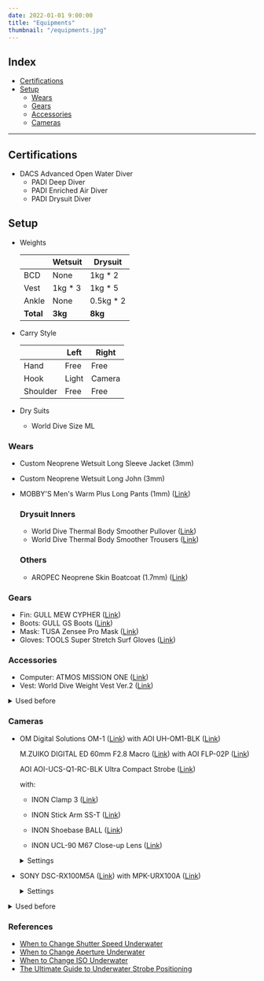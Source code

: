 ```yaml
---
date: 2022-01-01 9:00:00
title: "Equipments"
thumbnail: "/equipments.jpg"
---
```


## Index

- [Certifications](#certifications)
- [Setup](#setup)
  - [Wears](#wears)
  - [Gears](#gears)
  - [Accessories](#accessories)
  - [Cameras](#cameras)

---

<h2 id="certifications">Certifications</h2>

- DACS Advanced Open Water Diver
  - PADI Deep Diver
  - PADI Enriched Air Diver
  - PADI Drysuit Diver

<h2 id="setup">Setup</h2>

- Weights

  |           | Wetsuit  | Drysuit    |
  | --------- | -------- | ---------- |
  | BCD       | None     | 1kg \* 2   |
  | Vest      | 1kg \* 3 | 1kg \* 5   |
  | Ankle     | None     | 0.5kg \* 2 |
  | **Total** | **3kg**  | **8kg**    |

- Carry Style

  |          | Left  | Right  |
  | -------- | ----- | ------ |
  | Hand     | Free  | Free   |
  | Hook     | Light | Camera |
  | Shoulder | Free  | Free   |

- Dry Suits

  - World Dive Size ML

<h3 id="wears">Wears</h2>

- Custom Neoprene Wetsuit Long Sleeve Jacket (3mm)
- Custom Neoprene Wetsuit Long John (3mm)
- MOBBY'S Men's Warm Plus Long Pants (1mm) (<a href="https://www.mobby.co.jp/products/warm_plus_men_lp/">Link</a>)

  ### Drysuit Inners

  - World Dive Thermal Body Smoother Pullover (<a href="https://www.amazon.co.jp/dp/B00EUWJYUG">Link</a>)
  - World Dive Thermal Body Smoother Trousers (<a href="https://www.amazon.co.jp/dp/B00EUWC0ES">Link</a>)

  ### Others

  - AROPEC Neoprene Skin Boatcoat (1.7mm) (<a href="https://item.rakuten.co.jp/aqros/1000237/">Link</a>)

<h3 id="gears">Gears</h2>

- Fin: GULL MEW CYPHER (<a href="https://gull.kinugawa-net.co.jp/products/fins/mewcypher/">Link</a>)
- Boots: GULL GS Boots (<a href="https://gull.kinugawa-net.co.jp/products/boots_gloves/boots/mens/gsboots_m/">Link</a>)
- Mask: TUSA Zensee Pro Mask (<a href="https://tusa.com/us-en/TUSA/Masks/Zensee_Pro_Mask">Link</a>)
- Gloves: TOOLS Super Stretch Surf Gloves (<a href="https://www.amazon.co.jp/dp/B00GCYSAZU">Link</a>)

<h3 id="accessories">Accessories</h2>

- Computer: ATMOS MISSION ONE (<a href="https://www.atmos.app/missionone/">Link</a>)
- Vest: World Dive Weight Vest Ver.2 (<a href="https://www.amazon.co.jp/dp/B00EVEKSZI/">Link</a>)

<details><summary>Used before</summary>
  - Light: TOVATEC FUSION 1050 (<a href="https://tovatec.com/collections/lights/products/fus1050">Link</a>)
  - Other: TOOLS Magic Heater (<a href="https://www.amazon.co.jp/dp/B00PRM3IAK">Link</a>)
</details>

<h3 id="cameras">Cameras</h2>

- OM Digital Solutions OM-1 (<a href="https://jp.omsystem.com/product/dslr/om-omd/om/om1/spec.html">Link</a>) with AOI UH-OM1-BLK (<a href="http://www.fisheye-jp.com/products/uh-om1-blk.html">Link</a>)

  M.ZUIKO DIGITAL ED 60mm F2.8 Macro (<a href="https://jp.omsystem.com/product/lens/macro/60_28macro/index.html">Link</a>) with AOI FLP-02P (<a href="http://www.fisheye-jp.com/products/flp-02p.html">Link</a>)

  AOI AOI-UCS-Q1-RC-BLK Ultra Compact Strobe (<a href="http://www.fisheye-jp.com/products/ucs_q1_rc.html">Link</a>)

  with:

  - INON Clamp 3 (<a href="http://www.inon.co.jp/products/armsystem/components.html">Link</a>)
  - INON Stick Arm SS-T (<a href="https://www.inon.co.jp/products/armsystem/arm.html">Link</a>)
  - INON Shoebase BALL (<a href="http://www.inon.co.jp/products/armsystem/shoebase.html">Link</a>)

  - INON UCL-90 M67 Close-up Lens (<a href="http://www.inon.co.jp/products/lens/ucl90m67/spec.html">Link</a>)

  <details><summary>Settings</summary>

  - **Software**

    - Version: 1.5

  - **Global Settings**

    - Night Live View: On
    - Object Recognition: Bird
    - Buttom Customization:
      - ISO <- Object Recognition
    - White Balance: Auto
    - Flash Optimization: -0.5
    - AF Mode: Continuous AF
    - Shutter Speed: 1/250
    - ISO: 200
    - f</I>/2.8 - 8.0

  - **Shutter Mode: Single**

    - AF Target: Single
    - RC Mode: On

  - **Shutter Mode: Drive**

    - AF Target: Cross
    - RC Mode: Off

      💡 Use Pre flash cancel mode with drive mode

      1. Set shutter mode to single shot
      2. Set the strobe dial to manual
      3. Boot the strobe
      4. Send a flash signal once in single shot
      5. Wait two lights blink blue-blue
      6. Change shutter mode to drive mode

  - References

    - [(Japanese: Feb. 2023) OM-1 is the best for underwater photograph](https://jp.omsystem.com/product/dslr/om-omd/om/om1/special/review/shimizu-jun/index.html)
    - [(Japanese: Sep. 2023) Recommended Macro Lenses and Photography Methods](https://oceana.ne.jp/diving/138887)
    - [(Japanese: Nov. 2023) Macro Shooting of Fast Moving Fishes](https://oceana.ne.jp/diving/139707)
    - [(Japanese: Feb. 2024) How to Photograph Nudibranchs: Part 1](https://oceana.ne.jp/diving/diving-equipment/141203)

  </details>

- SONY DSC-RX100M5A (<a href="https://www.sony.jp/cyber-shot/products/DSC-RX100M5A/spec.html">Link</a>) with MPK-URX100A (<a href="https://www.sony.jp/cyber-shot/products/MPK-URX100A/">Link</a>)

  <details><summary>Settings</summary>

  - Software Version: 1.0

  - Defaults

    - f</I>/1.8
    - SP (Shutter Priority) mode

  - Picture Settings

    - File Format: RAW+JPEG
    - JPEG Quality: Fine
    - JPEG Image Size: L (20M)
    - Aspect Ratio: 3:2 (Standard Film)
    - Focus Mode: Continuous AF or DMF (Single-shot AF)
    - Focus Area: Center
    - White Balance: Underwater Auto
    - Flash Mode: Flash Off
    - ISO: AUTO
    - ISO AUTO Min. SS: 1/250 \* Means preventing high ISO
    - AF illuminator: Off
    - Face Prty In Mlti Mtr: Off
    - DRO / Auto HDR: Off
    - Regist. Faces Priority: Off
    - Peaking Display: On \* Active when enabled DMF mode

  - Video Settings

    - File Format: XAVC S HD

  - Setup

    Pwr Save Start Time: 1 Min

  </details>

<details><summary>Used before</summary>

- GoPro HERO8 (<a href="https://gopro.com/en/us/shop/cameras/hero8-black/CHDHX-801-master.html">Link</a>) with Protective Housing (<a href="https://gopro.com/en/us/shop/mounts-accessories/hero8-black-protective-housing/AJDIV-001.html">Link</a>)

  - Software Version: 2.51

  - Preferences

    - Voice Control: Off
    - Screen Saver: 1 Min
    - Auto Power Off: 5 Min

  - Standard Profile

    - Resolution: 4K
    - FPS: 60
    - Lens: Wide (Default)
    - HyperSmooth: On (Default)
    - Clips: Off (Default)
    - Bit Rate: High
    - EV Comp: 0
    - White Balance: 6500K
    - ISO Min: 100 (Default)
    - ISO Max: 1600
    - Sharpness: Medium
    - Color: Flat
    - RAW Audio: Off (Default)
    - Wind: Auto (Default)

- Nikon COOLPIX W300 (<a href="https://www.nikon-image.com/products/compact/lineup/w300/spec.html">Link</a>)

  - Software Version: 1.5

  - Picture Settings

    - Resolution: 4608 x 3456

  - Movie Settings

    - RES/FPS: 1080/60p
    - AF Mode: AF-F

  - Setup Menu

    - Underwater Flash: ON
    - Action Control Response: 1
    - Playback Action Control: OFF
    - Auto Off: 1m
      LED Light Timer: 5m

  </details>

<h3 id="references">References</h3>

- [When to Change Shutter Speed Underwater](https://www.ikelite.com/blogs/advanced-techniques/when-to-change-iso-underwater)
- [When to Change Aperture Underwater](https://www.ikelite.com/blogs/advanced-techniques/when-to-change-aperture-underwater)
- [When to Change ISO Underwater](https://www.ikelite.com/blogs/advanced-techniques/when-to-change-iso-underwater)
- [The Ultimate Guide to Underwater Strobe Positioning](https://www.housingcamera.com/blog/guides-tutorials/ultimate-guide-underwater-strobe-positioning)
